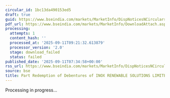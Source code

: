 ```yaml
---
circular_id: 1bc13da490153ed5
draft: true
guid: https://www.bseindia.com/markets/MarketInfo/DispNoticesNCirculars.aspx?Noticeid={EDBDC0E6-61C7-4D01-8AF4-BC2F39DF12F5}&noticeno=20250911-4&dt=09/11/2025&icount=4&totcount=8&flag=0
pdf_url: https://www.bseindia.com/markets/MarketInfo/DownloadAttach.aspx?id=20250911-4&attachedId=
processing:
  attempts: 1
  content_hash: ''
  processed_at: '2025-09-11T09:21:32.613879'
  processor_version: '2.0'
  stage: download_failed
  status: failed
published_date: '2025-09-11T07:34:58+00:00'
rss_url: https://www.bseindia.com/markets/MarketInfo/DispNoticesNCirculars.aspx?Noticeid={EDBDC0E6-61C7-4D01-8AF4-BC2F39DF12F5}&noticeno=20250911-4&dt=09/11/2025&icount=4&totcount=8&flag=0
source: bse
title: Part Redemption of Debentures of INOX RENEWABLE SOLUTIONS LIMITED
---
```


Processing in progress...